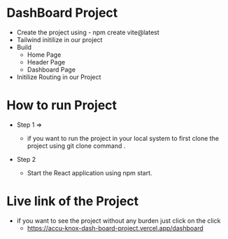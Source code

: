 # DashBoard Project

- Create the project using - npm create vite@latest
- Tailwind initilize in our project
- Build 
  - Home Page
  - Header Page
  - Dashboard Page
- Initilize Routing in our Project

# How to run Project

- Step 1 =>
  - if you want to run the project in your local system to first clone the project using git clone command .

- Step 2
  - Start the React application using npm start.

# Live link of the Project

- if you want to see the project without any burden just click on the click
  - https://accu-knox-dash-board-project.vercel.app/dashboard
